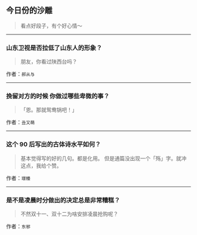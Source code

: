 ## 今日份的沙雕

> 看点好段子，有个好心情～


 
---

### 山东卫视是否拉低了山东人的形象？

> 朋友，你看过陕西台吗？


作者：`郝从与`

---

### 挽留对方的时候 你做过哪些卑微的事？

> 「恩。那就鸳鸯锅吧！」


作者：`丑又萌`

---

### 这个 90 后写出的古体诗水平如何？

> 基本觉得写的好的几句。都是化用。 但是通篇没出现一个「殇」字。就冲这点，我给个赞。


作者：`璟臻`

---

### 是不是凌晨时分做出的决定总是非常糟糕？

> 不然双十一、双十二为啥安排凌晨抢购呢？


作者：`东邪`